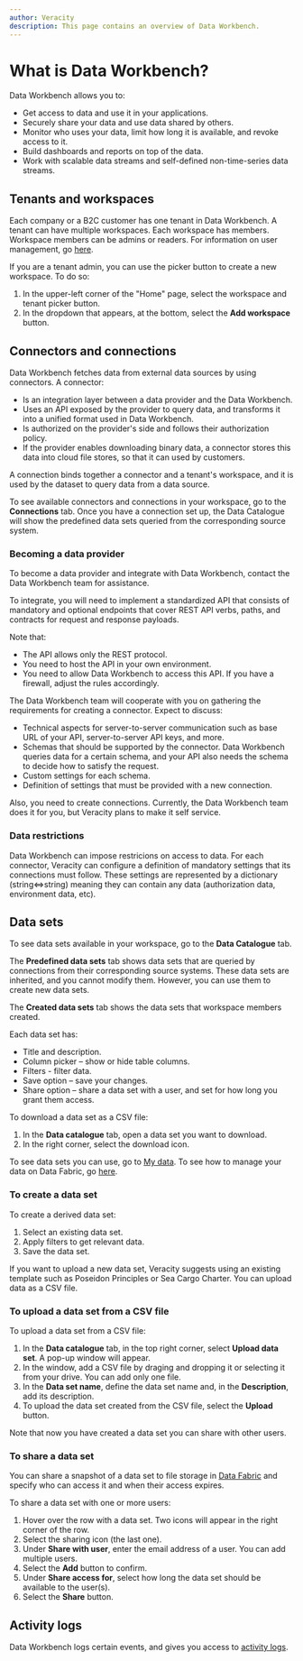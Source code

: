 ```yaml
---
author: Veracity
description: This page contains an overview of Data Workbench.
---
```

# What is Data Workbench?
Data Workbench allows you to:
* Get access to data and use it in your applications.
* Securely share your data and use data shared by others.
* Monitor who uses your data, limit how long it is available, and revoke access to it.
* Build dashboards and reports on top of the data.
* Work with scalable data streams and self-defined non-time-series data streams.

## Tenants and workspaces

Each company or a B2C customer has one tenant in Data Workbench. A tenant can have multiple workspaces. Each workspace has members. Workspace members can be admins or readers. For information on user management, go [here](usermanagement.md).

If you are a tenant admin, you can use the picker button to create a new workspace. To do so:
1. In the upper-left corner of the "Home" page, select the workspace and tenant picker button.
2. In the dropdown that appears, at the bottom, select the **Add workspace** button.

## Connectors and connections
 Data Workbench fetches data from external data sources by using connectors. A connector:
- Is an integration layer between a data provider and the Data Workbench. 
- Uses an API exposed by the provider to query data, and transforms it into a unified format used in Data Workbench.
- Is authorized on the provider's side and follows their authorization policy.
- If the provider enables downloading binary data, a connector stores this data into cloud file stores, so that it can used by customers.

A connection binds together a connector and a tenant's workspace, and it is used by the dataset to query data from a data source. 

To see available connectors and connections in your workspace, go to the **Connections** tab. 
Once you have a connection set up, the Data Catalogue will show the predefined data sets queried from the corresponding source system.

### Becoming a data provider
To become a data provider and integrate with Data Workbench, contact the Data Workbench team for assistance.

To integrate, you will need to implement a standardized API that consists of mandatory and optional endpoints that cover REST API verbs, paths, and contracts for request and response payloads.

Note that:
- The API allows only the REST protocol.
- You need to host the API in your own environment.
- You need to allow Data Workbench to access this API. If you have a firewall, adjust the rules accordingly.

The Data Workbench team will cooperate with you on gathering the requirements for creating a connector. Expect to discuss:
- Technical aspects for server-to-server communication such as base URL of your API, server-to-server API keys, and more.
- Schemas that should be supported by the connector. Data Workbench queries data for a certain schema, and your API also needs the schema to decide how to satisfy the request.
- Custom settings for each schema.
- Definition of settings that must be provided with a new connection.

Also, you need to create connections. Currently, the Data Workbench team does it for you, but Veracity plans to make it self service.

### Data restrictions
Data Workbench can impose restricions on access to data. For each connector, Veracity can configure a definition of mandatory settings that its connections must follow. These settings are represented by a dictionary (string<=>string) meaning they can contain any data (authorization data, environment data, etc). 

## Data sets
To see data sets available in your workspace, go to the **Data Catalogue** tab. 

The **Predefined data sets** tab shows data sets that are queried by connections from their corresponding source systems. These data sets are inherited, and you cannot modify them. However, you can use them to create new data sets.

The **Created data sets** tab shows the data sets that workspace members created.

Each data set has:
* Title and description.
* Column picker – show or hide table columns.
* Filters - filter data.
* Save option – save your changes.
* Share option – share a data set with a user, and set for how long you grant them access.

To download a data set as a CSV file:
1. In the **Data catalogue** tab, open a data set you want to download.
2. In the right corner, select the download icon.

To see data sets you can use, go to [My data](https://data.veracity.com/containers). 
To see how to manage your data on Data Fabric, go [here](https://help-center.veracity.com/en/collections/2429587-managing-your-data-on-data-fabric).

### To create a data set
To create a derived data set:
1. Select an existing data set.
2. Apply filters to get relevant data.
3. Save the data set.

If you want to upload a new data set, Veracity suggests using an existing template such as Poseidon Principles or Sea Cargo Charter. You can upload data as a CSV file. 

### To upload a data set from a CSV file
To upload a data set from a CSV file:
1. In the **Data catalogue** tab, in the top right corner, select **Upload data set**. A pop-up window will appear.
2. In the window, add a CSV file by draging and dropping it or selecting it from your drive. You can add only one file.
3. In the **Data set name**, define the data set name and, in the **Description**, add its description.
4. To upload the data set created from the CSV file, select the **Upload** button.

Note that now you have created a data set you can share with other users.

### To share a data set
You can share a snapshot of a data set to file storage in [Data Fabric](https://developer.veracity.com/docs/section/datafabric/datafabric) and specify who can access it and when their access expires.

To share a data set with one or more users:
1. Hover over the row with a data set. Two icons will appear in the right corner of the row.
2. Select the sharing icon (the last one).
3. Under **Share with user**, enter the email address of a user. You can add multiple users.
4. Select the **Add** button to confirm.
5. Under **Share access for**, select how long the data set should be available to the user(s).
6. Select the **Share** button. 

## Activity logs
Data Workbench logs certain events, and gives you access to [activity logs](activitylog.md).

